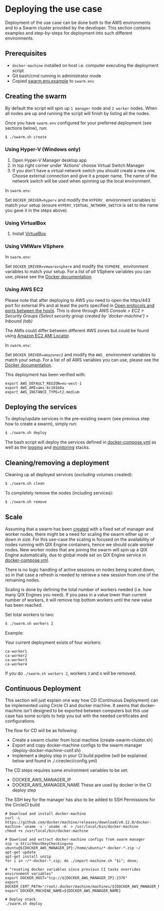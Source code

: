 # Deploying the use case

Deployment of the use case can be done both to the AWS environments and to a Swarm cluster provided by the developer. This section contains examples and step-by-steps for deployment into such different environments.

## Prerequisites

* `docker-machine` installed on host i.e. computer executing the deployment script
* Git bash/cmd running in administrator mode
* Copied [swarm.env.example](/swarm.env.example) to `swarm.env`

## Creating the swarm

By default the script will spin up `1 manager` node and `2 worker` nodes. When all nodes are up and running the script will finish by listing all the nodes.

Once you have `swarm.env` configured for your preferred deployment (see sections below), run:

```bash
$ ./swarm.sh create
```

### Using Hyper-V (Windows only)

1. Open Hyper-V Manager desktop app
2. In top right corner under 'Actions' choose Virtual Switch Manager
3. If you don't have a virtual network switch you should create a new one. Choose external connection and give it a proper name. The name of the network switch will be used when spinning up the local environment.

In `swarm.env`:

Set `DOCKER_DRIVER=hyperv` and modify the `HYPERV_` environment variables to match your setup (ensure `HYPERV_VIRTUAL_NETWORK_SWITCH` is set to the name you gave it in the steps above).

### Using VirtualBox

1. Install [VirtualBox](https://www.virtualbox.org/wiki/Downloads)

### Using VMWare VSphere

In `swarm.env`:

Set `DOCKER_DRIVER=vmwarevsphere` and modify the `VSPHERE_` environment variables to match your setup. For a list of _all_ VSphere variables you can use, please see the [Docker documentation](https://docs.docker.com/machine/drivers/vsphere/).

### Using AWS EC2

Please note that after deploying to AWS you need to open the https/443 port for external IPs and at least the ports specified in [Open protocols and ports between the hosts](https://docs.docker.com/engine/swarm/swarm-tutorial/#open-protocols-and-ports-between-the-hosts). This is done through *AWS Console > EC2 > Security Groups (Select security group created by 'docker-machine') > Inbound (tab)*

The AMIs could differ between different AWS zones but could be found using [Amazon EC2 AMI Locator](https://cloud-images.ubuntu.com/locator/ec2/).

In `swarm.env`:

Set `DOCKER_DRIVER=amazonec2` and modify the `AWS_` environment variables to match your setup. For a list of _all_ AWS variables you can use, please see the [Docker documentation](https://docs.docker.com/machine/drivers/aws/).

This deployment has been verified with:

```
export AWS_DEFAULT_REGION=eu-west-1
export AWS_AMI=ami-6c101b0a
export AWS_INSTANCE_TYPE=t2.medium
```

## Deploying the services

To deploy/update services in the pre-existing swarm (see previous step how to create a swarm), simply run:

```bash
$ ./swarm.sh deploy
```

The bash script will deploy the services defined in [docker-compose.yml](../docker-compose.yml) as well as the [logging](../docker-compose.logging.yml) and [monitoring](../docker-compose.monitoring.yml) stacks.

## Cleaning/removing a deployment

Cleaning up all deployed services (_excluding_ volumes created):

```bash
$ ./swarm.sh clean
```

To completely remove the nodes (including services):

```bash
$ ./swarm.sh remove
```

## Scale

Assuming that a swarm has been [created](#deploy) with a fixed set of manager and worker nodes, there might be a need for scaling the swarm either up or down in size. For this use-case the scaling is focused on the availability of nodes running with QIX Engine containers, hence we should scale worker nodes. New worker nodes that are joining the swarm will spin up a QIX Engine automatically, due to global mode set on QIX Engine service in [docker-compose.yml](../docker-compose.yml).

There is no logic handling of active sessions on nodes being scaled down, so in that case a refresh is needed to retrieve a new session from one of the remaining nodes.

Scaling is done by defining the total number of workers needed (i.e. how many QIX Engines you need). If you pass in a value lower than current number of workers, it will remove top bottom workers until the new value has been reached.

Set total workers to two:

```bash
$ ./swarm.sh workers 2
```

Example:

Your current deployment exists of four workers:

```
ca-worker1
ca-worker2
ca-worker3
ca-worker4
```

If you do `./swarm.sh workers 2`, workers `3` and `4` will be removed.

## Continuous Deployment

This section will just explain one way how CD (Continuous Deployment) can be implemented using Circle CI and docker machine. It seems that docker-machine isn't designed to be exported between computers but this use case has some scripts to help you out with the needed certificates and configurations.

The flow for CD will be as following:
- Create a swarm cluster from local machine (create-swarm-cluster.sh)
- Export and copy docker-machine configs to the swarm manager (deploy-docker-machine-conf.sh)
- Implement a deploy step in your CI build pipeline (will be explained below and found in ./.cirecleci/config.yml)

The CD steps requires some environment variables to be set:
- DOCKER_AWS_MANAGER_IP
- DOCKER_AWS_MANAGER_NAME
These are used by docker in the CI deploy step

The SSH key for the manager has also to be added to SSH Permissions for the CircleCI build

```
# Download and install docker-machine
curl -L https://github.com/docker/machine/releases/download/v0.12.0/docker-machine-`uname -s`-`uname -m` > /usr/local/bin/docker-machine
chmod +x /usr/local/bin/docker-machine

# Download and extract docker-machine configs from swarm manager
scp -o StrictHostKeyChecking=no ubuntu@${DOCKER_AWS_MANAGER_IP}:/home/ubuntu/*-docker-*.zip ~/
apt-get update
apt-get install unzip
for i in ~/*-docker-*.zip; do ./import-machine.sh "$i"; done;

# "reseting docker variables since previous CI tasks overrides environment variables"
export DOCKER_HOST="tcp://${DOCKER_AWS_MANAGER_IP}:2376"
export DOCKER_CERT_PATH="/root/.docker/machine/machines/${DOCKER_AWS_MANAGER_NAME}"
export DOCKER_MACHINE_NAME=${DOCKER_AWS_MANAGER_NAME}

# Deploy stack
./swarm.sh deploy
```
